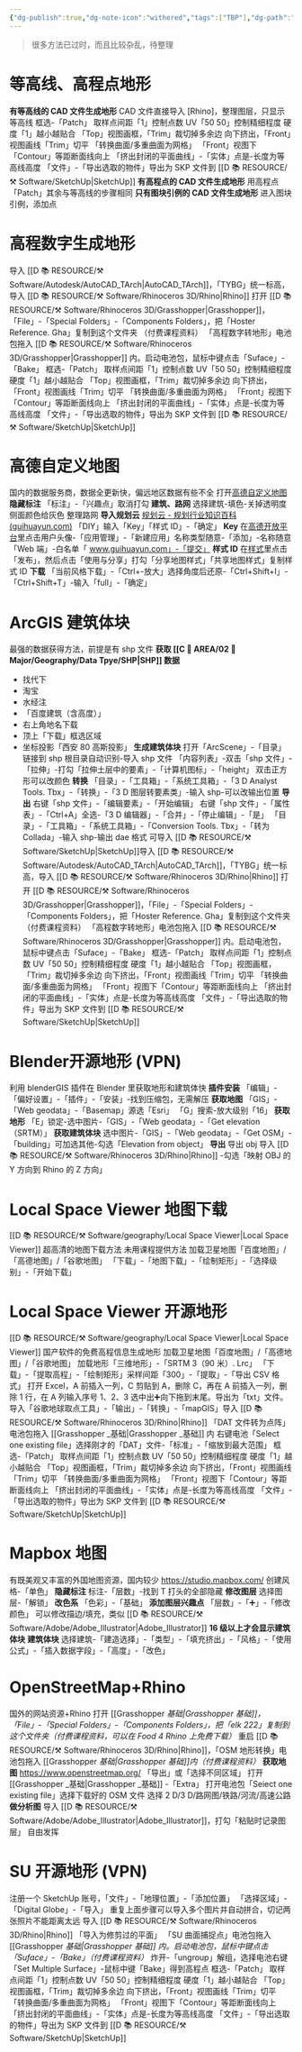 ```yaml
---
{"dg-publish":true,"dg-note-icon":"withered","tags":["TBP"],"dg-path":"🌳 Major/Geography/如何获取地形.md","permalink":"/🌳 Major/Geography/如何获取地形/","dgPassFrontmatter":true,"noteIcon":"withered","created":"2024-11-03T17:43:01.746+08:00","updated":"2024-11-05T22:58:38.573+08:00"}
---
```


>很多方法已过时，而且比较杂乱，待整理
# 等高线、高程点地形
**有等高线的 CAD 文件生成地形**
CAD 文件直接导入 [Rhino]，整理图层，只显示等高线
框选-「Patch」
取样点间距「1」控制点数
UV「50 50」控制精细程度
硬度「1」越小越贴合
「Top」视图画框，「Trim」裁切掉多余边
向下挤出，「Front」视图画线「Trim」切平
「转换曲面/多重曲面为网格」
「Front」视图下「Contour」等距断面线向上
「挤出封闭的平面曲线」-「实体」点是-长度为等高线高度
「文件」-「导出选取的物件」导出为 SKP 文件到 [[D 📚 RESOURCE/⚒️ Software/SketchUp\|SketchUp]]
**有高程点的 CAD 文件生成地形**
用高程点「Patch」其余与等高线的步骤相同
**只有图块引例的 CAD 文件生成地形**
进入图块引例，添加点
# 高程数字生成地形
导入 [[D 📚 RESOURCE/⚒️ Software/Autodesk/AutoCAD_TArch\|AutoCAD_TArch]]，「TYBG」统一标高，导入 [[D 📚 RESOURCE/⚒️ Software/Rhinoceros 3D/Rhino\|Rhino]]
打开 [[D 📚 RESOURCE/⚒️ Software/Rhinoceros 3D/Grasshopper\|Grasshopper]]，「File」-「Special Folders」-「Components Folders」，把「Hoster Reference. Gha」复制到这个文件夹 （付费课程资料）
「高程数字转地形」电池包拖入 [[D 📚 RESOURCE/⚒️ Software/Rhinoceros 3D/Grasshopper\|Grasshopper]] 内。启动电池包，鼠标中键点击「Suface」-「Bake」
框选-「Patch」
取样点间距「1」控制点数
UV「50 50」控制精细程度
硬度「1」越小越贴合
「Top」视图画框，「Trim」裁切掉多余边
向下挤出，「Front」视图画线「Trim」切平
「转换曲面/多重曲面为网格」
「Front」视图下「Contour」等距断面线向上
「挤出封闭的平面曲线」-「实体」点是-长度为等高线高度
「文件」-「导出选取的物件」导出为 SKP 文件到 [[D 📚 RESOURCE/⚒️ Software/SketchUp\|SketchUp]]
# 高德自定义地图
国内的数据服务商，数据全更新快，偏远地区数据有些不全
打开[高德自定义地图](https://lbs.amap.com/dev/mapstyle/index)
**隐藏标注**
「标注」-「兴趣点」取消打勾
**建筑、路网**
选择建筑-填色-关掉透明度
侧面颜色给灰色
整理路网
**导入规划云**
[规划云 - 规划行业知识百科 (guihuayun.com)](http://guihuayun.com/)
「DIY」输入「Key」「样式 ID」-「确定」
**Key**
在[高德开放平台](https://lbs.amap.com/)里点击用户头像-「应用管理」-「新建应用」名称类型随意-「添加」-名称随意「Web 端」-白名单「 www.guihuayun.com」-「提交」
**样式 ID**
在[样式](https://lbs.amap.com/dev/mapstyle/index)里点击「发布」，然后点击「使用与分享」打勾「分享地图样式」「共享地图样式」复制样式 ID
**下载**
「当前风格下载」-「Ctrl+-放大」选择角度后还原-「Ctrl+Shift+I」-「Ctrl+Shift+T」-输入「full」-「确定」
# ArcGIS 建筑体块
最强的数据获得方法，前提是有 shp 文件
**获取 [[C 📔 AREA/02 🌳 Major/Geography/Data Tpye/SHP\|SHP]] 数据**
-   找代下
-   淘宝
-   水经注
-   「百度建筑（含高度）」
-   右上角地名下载
-   顶上「下载」框选区域
-   坐标投影「西安 80 高斯投影」
**生成建筑体块**
打开「ArcScene」-「目录」链接到 shp 根目录自动识别-导入 shp 文件
「内容列表」-双击「shp 文件」-「拉伸」-打勾「拉伸土层中的要素」-「计算机图标」-「height」
双击正方形可以改颜色
**转换**
「目录」-「工具箱」-「系统工具箱」-「3 D Analyst Tools. Tbx」-「转换」-「3 D 图层转要素类」-输入 shp-可以改输出位置
**导出**
右键「shp 文件」-「编辑要素」-「开始编辑」
右键「shp 文件」-「属性表」-「Ctrl+A」全选-「3 D 编辑器」-「合并」-「停止编辑」-「是」
「目录」-「工具箱」-「系统工具箱」-「Conversion Tools. Tbx」-「转为 Collada」-输入 shp-输出 dae 格式
可导入 [[D 📚 RESOURCE/⚒️ Software/SketchUp\|SketchUp]]导入 [[D 📚 RESOURCE/⚒️ Software/Autodesk/AutoCAD_TArch\|AutoCAD_TArch]]，「TYBG」统一标高，导入 [[D 📚 RESOURCE/⚒️ Software/Rhinoceros 3D/Rhino\|Rhino]]
打开 [[D 📚 RESOURCE/⚒️ Software/Rhinoceros 3D/Grasshopper\|Grasshopper]]，「File」-「Special Folders」-「Components Folders」，把「Hoster Reference. Gha」复制到这个文件夹 （付费课程资料）
「高程数字转地形」电池包拖入 [[D 📚 RESOURCE/⚒️ Software/Rhinoceros 3D/Grasshopper\|Grasshopper]] 内。启动电池包，鼠标中键点击「Suface」-「Bake」
框选-「Patch」
取样点间距「1」控制点数
UV「50 50」控制精细程度
硬度「1」越小越贴合
「Top」视图画框，「Trim」裁切掉多余边
向下挤出，「Front」视图画线「Trim」切平
「转换曲面/多重曲面为网格」
「Front」视图下「Contour」等距断面线向上
「挤出封闭的平面曲线」-「实体」点是-长度为等高线高度
「文件」-「导出选取的物件」导出为 SKP 文件到 [[D 📚 RESOURCE/⚒️ Software/SketchUp\|SketchUp]]
# Blender开源地形 (VPN)
利用 blenderGIS 插件在 Blender 里获取地形和建筑体快
**插件安装**
「编辑」-「偏好设置」-「插件」-「安装」-找到压缩包，无需解压
**获取地图**
「GIS」-「Web geodata」-「Basemap」源选「Esri」
「G」搜索-放大级别「16」
**获取地形**
「E」锁定-选中图片-「GIS」-「Web geodata」-「Get elevation（SRTM）」
**获取建筑体块**
选中图片-「GIS」-「Web geodata」-「Get OSM」-「building」可加选其他-勾选「Elevation from object」
**导出**
导出 obj 导入 [[D 📚 RESOURCE/⚒️ Software/Rhinoceros 3D/Rhino\|Rhino]] -勾选「映射 OBJ 的 Y 方向到 Rhino 的 Z 方向」
# Local Space Viewer 地图下载
[[D 📚 RESOURCE/⚒️ Software/geography/Local Space Viewer\|Local Space Viewer]]
超高清的地图下载方法
未用课程提供方法
加载卫星地图「百度地图」/「高德地图」/「谷歌地图」
「下载」-「地图下载」-「绘制矩形」-「选择级别」-「开始下载」
# Local Space Viewer 开源地形
[[D 📚 RESOURCE/⚒️ Software/geography/Local Space Viewer\|Local Space Viewer]]
国产软件的免费高程信息生成地形
加载卫星地图「百度地图」/「高德地图」/「谷歌地图」
加载地形「三维地形」-「SRTM 3（90 米）. Lrc」
「下载」-「提取高程」-「绘制矩形」采样间距「300」-「提取」-「导出 CSV 格式」
打开 Excel，A 前插入一列，C 剪贴到 A，删除 C，再在 A 前插入一列，删除 1 行，在 A 列输入序号 1、2、3 选中出➕向下拖到末尾。导出为「txt」文件。
导入「谷歌地球取点工具」-「输出」-「转换」-「mapGIS」导入 [[D 📚 RESOURCE/⚒️ Software/Rhinoceros 3D/Rhino\|Rhino]]
「DAT 文件转为点阵」电池包拖入 [[Grasshopper _基础\|Grasshopper _基础]] 内
右键电池「Select one existing file」选择刚才的「DAT」文件-「标准」-「缩放到最大范围」
框选-「Patch」
取样点间距「1」控制点数
UV「50 50」控制精细程度
硬度「1」越小越贴合
「Top」视图画框，「Trim」裁切掉多余边
向下挤出，「Front」视图画线「Trim」切平
「转换曲面/多重曲面为网格」
「Front」视图下「Contour」等距断面线向上
「挤出封闭的平面曲线」-「实体」点是-长度为等高线高度
「文件」-「导出选取的物件」导出为 SKP 文件到 [[D 📚 RESOURCE/⚒️ Software/SketchUp\|SketchUp]]
# Mapbox 地图
有既美观又丰富的外国地图资源，国内较少
https://studio.mapbox.com/
创建风格-「单色」
**隐藏标注**
标注-「层数」-找到 T 打头的全部隐藏
**修改图层**
选择图层-「解锁」
**改色系**
「色彩」-「基础」
**添加图层兴趣点**
「层数」-「➕」-「修改颜色」
可以修改描边/填充，类似 [[D 📚 RESOURCE/⚒️ Software/Adobe/Adobe_Illustrator\|Adobe_Illustrator]]
**16 级以上才会显示建筑体块**
**建筑体块**
选择建筑-「建造选择」-「类型」-「填充挤出」-「风格」-「使用公式」-「插入数据字段」-「高度」-「改色」
# OpenStreetMap+Rhino
国外的网站资源+Rhino
打开 [[Grasshopper _基础\|Grasshopper _基础]]，「File」-「Special Folders」-「Components Folders」，把「elk 222」复制到这个文件夹_（付费课程资料，可以在 Food 4 Rhino 上免费下载）_
重启 [[D 📚 RESOURCE/⚒️ Software/Rhinoceros 3D/Rhino\|Rhino]]，「OSM 地形转换」电池包拖入 [[Grasshopper _基础\|Grasshopper _基础]]内_（付费课程资料）_
**获取地图**
https://www.openstreetmap.org/
「导出」或「选择不同区域」
打开 [[Grasshopper _基础\|Grasshopper _基础]] -「Extra」
打开电池包「Seiect one existing file」选择下载好的 OSM 文件
选择 2 D/3 D/路网图/铁路/河流/高速公路
**做分析图**
导入 [[D 📚 RESOURCE/⚒️ Software/Adobe/Adobe_Illustrator\|Adobe_Illustrator]]，打勾「粘贴时记录图层」
自由发挥
# SU 开源地形 (VPN)
注册一个 SketchUp 账号，「文件」-「地理位置」-「添加位置」
「选择区域」-「Digital Globe」-「导入」
重复上面步骤可以导入多个图片并自动拼合，切记两张照片不能距离太远
导入 [[D 📚 RESOURCE/⚒️ Software/Rhinoceros 3D/Rhino\|Rhino]] 「导入为修剪过的平面」
「SU 曲面捕捉点」电池包拖入 [[Grasshopper _基础\|Grasshopper _基础]] 内。启动电池包，鼠标中键点击「Suface」-「Bake」_（付费课程资料）_
炸开-「ungroup」解组，选择电池右键「Set Multiple Surface」-鼠标中键「Bake」得到高程点
框选-「Patch」
取样点间距「1」控制点数
UV「50 50」控制精细程度
硬度「1」越小越贴合
「Top」视图画框，「Trim」裁切掉多余边
向下挤出，「Front」视图画线「Trim」切平
「转换曲面/多重曲面为网格」
「Front」视图下「Contour」等距断面线向上
「挤出封闭的平面曲线」-「实体」点是-长度为等高线高度
「文件」-「导出选取的物件」导出为 SKP 文件到 [[D 📚 RESOURCE/⚒️ Software/SketchUp\|SketchUp]]